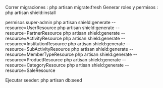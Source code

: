 Correr migraciones : php artisan migrate:fresh
Generar roles y permisos : php artisan shield:install

permisos super-admin
php artisan shield:generate --resource=UserResource
php artisan shield:generate --resource=PartnerResource
php artisan shield:generate --resource=ActivityResource
php artisan shield:generate --resource=InstitutionResource
php artisan shield:generate --resource=SubActivityResource
php artisan shield:generate --resource=MemberTypeResource
php artisan shield:generate --resource=ProductResource
php artisan shield:generate --resource=CategoryResource
php artisan shield:generate --resource=SaleResource



Ejecutar seeder: php artisan db:seed